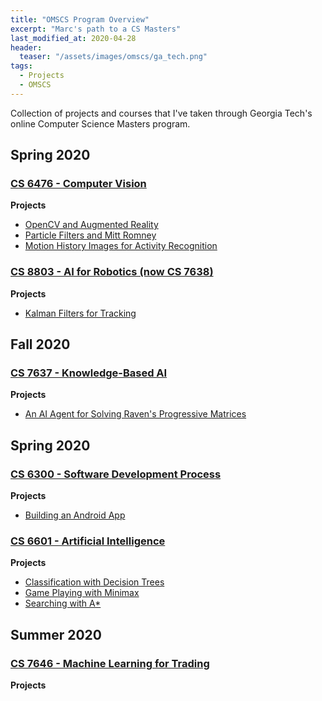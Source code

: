 ```yaml
---
title: "OMSCS Program Overview"
excerpt: "Marc's path to a CS Masters"
last_modified_at: 2020-04-28
header:
  teaser: "/assets/images/omscs/ga_tech.png"
tags: 
  - Projects
  - OMSCS
---
```

Collection of projects and courses that I've taken through Georgia Tech's online Computer Science Masters program.

## Spring 2020
### <a href="https://www.omscs.gatech.edu/cs-6476-computer-vision" target="_blank">**CS 6476 - Computer Vision**</a>

**Projects**
   * <a href="/ar/" target="_blank">OpenCV and Augmented Reality</a>
   * <a href="/tracking/" target="_blank">Particle Filters and Mitt Romney</a>
   *  <a href="/mhi/" target="_blank">Motion History Images for Activity Recognition</a>

### <a href="https://www.omscs.gatech.edu/cs-7638-artificial-intelligence-robotics" target="_blank">**CS 8803 - AI for Robotics (now CS 7638)**</a>

**Projects**
   * <a href="/kalman/" target="_blank">Kalman Filters for Tracking</a>

## Fall 2020
### <a href="https://www.omscs.gatech.edu/cs-7637-knowledge-based-artificial-intelligence-cognitive-systems" target="_blank">**CS 7637 - Knowledge-Based AI**</a>

**Projects**
   * <a href="/kbai/" target="_blank">An AI Agent for Solving Raven's Progressive Matrices</a>

## Spring 2020
### <a href="http://www.omscs.gatech.edu/cs-6300-software-development-process" target="_blank">**CS 6300 - Software Development Process**</a>

**Projects**
   * <a href="/boggle/" target="_blank">Building an Android App</a>

### <a href="https://www.omscs.gatech.edu/cs-7637-knowledge-based-artificial-intelligence-cognitive-systems" target="_blank">**CS 6601 - Artificial Intelligence**</a>

**Projects**
   * <a href="/ai/" target="_blank">Classification with Decision Trees</a>
   * <a href="/minimax/" target="_blank">Game Playing with Minimax</a>
   * <a href="/astar/" target="_blank">Searching with A*</a>

## Summer 2020
### <a href="https://www.omscs.gatech.edu/cs-7646-machine-learning-trading" target="_blank">**CS 7646 - Machine Learning for Trading**</a>

**Projects**


<!--
**Content Covered**
   * Probabilistic inference
   * Path Planning and Searching
   * Localization and Tracking
   * Controls

**Content Covered**
   * Using version control systems
   * Managing customer requirements
   * Design patterns
   * Black box and white box testing
   * Agile Development methods

**Content Covered**
   * Basic Image Transformations
   * Feature and keypoint detection
   * Depth recovery from stereo images
   * Tracking with particle and Kalman filters
   * Recognition

**Content Covered**
   * Knowledge representations
   * Incremental concept learning and explanation based learning
   * Constraint satisfaction
   * Analogical, visual, and meta reasoning

**Content Covered**
   * Expectation maximization
   * Search methods (UCS, BFS, A*, Bi-Direction A*)
   * Bayes nets
   * Classification trees
   * Gaussian Mixture Models
   * Markov Decision Process and Hidden Markov Models

**Content Covered**
   * Regression
   * Q-Learning
   * Classification with KNN and regression trees
-->
